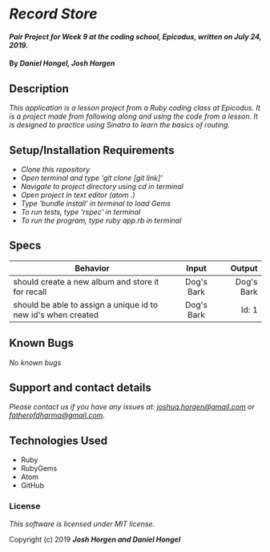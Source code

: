 # _Record Store_

#### _Pair Project for Week 9 at the coding school, Epicodus, written on July 24, 2019._

#### By _**Daniel Hongel, Josh Horgen**_

## Description

_This application is a lesson project from a Ruby coding class at Epicodus. It is a project made from following along and using the code from a lesson. It is designed to practice using Sinatra to learn the basics of routing._

## Setup/Installation Requirements

* _Clone this repository_
* _Open terminal and type 'git clone [git link]'_
* _Navigate to project directory using cd in terminal_
* _Open project in text editor (atom .)_
* _Type 'bundle install' in terminal to load Gems_
* _To run tests, type 'rspec' in terminal_
* _To run the program, type ruby app.rb in terminal_

## Specs
| Behavior | Input | Output |
| ------------- |:-------------:| -----:|
|should create a new album and store it for recall | Dog's Bark | Dog's Bark |
|should be able to assign a unique id to new id's when created| Dog's Bark |Id: 1|

## Known Bugs

_No known bugs_

## Support and contact details

_Please contact us if you have any issues at: joshua.horgen@gmail.com or fatherofdharma@gmail.com._

## Technologies Used

* Ruby
* RubyGems
* Atom
* GitHub

### License
_This software is licensed under MIT license._

Copyright (c) 2019 **_Josh Horgen and Daniel Hongel_**
